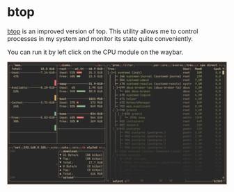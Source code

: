 # btop

[btop](https://github.com/aristocratos/btop) is an improved version of top.
This utility allows me to control processes in my system and monitor its state
quite conveniently.

You can run it by left click on the CPU module on the waybar.

![btop](btop.png "btop")
